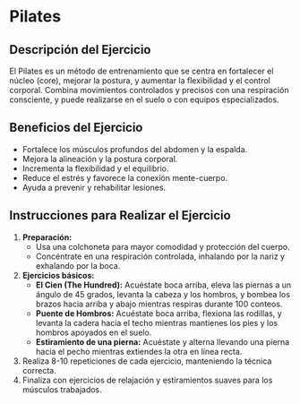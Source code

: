 # Pilates

## Descripción del Ejercicio
El Pilates es un método de entrenamiento que se centra en fortalecer el núcleo (core), mejorar la postura, y aumentar la flexibilidad y el control corporal. Combina movimientos controlados y precisos con una respiración consciente, y puede realizarse en el suelo o con equipos especializados.

## Beneficios del Ejercicio
- Fortalece los músculos profundos del abdomen y la espalda.
- Mejora la alineación y la postura corporal.
- Incrementa la flexibilidad y el equilibrio.
- Reduce el estrés y favorece la conexión mente-cuerpo.
- Ayuda a prevenir y rehabilitar lesiones.

## Instrucciones para Realizar el Ejercicio
1. **Preparación:**
   - Usa una colchoneta para mayor comodidad y protección del cuerpo.
   - Concéntrate en una respiración controlada, inhalando por la nariz y exhalando por la boca.
2. **Ejercicios básicos:**
   - **El Cien (The Hundred):** Acuéstate boca arriba, eleva las piernas a un ángulo de 45 grados, levanta la cabeza y los hombros, y bombea los brazos hacia arriba y abajo mientras respiras durante 100 conteos.
   - **Puente de Hombros:** Acuéstate boca arriba, flexiona las rodillas, y levanta la cadera hacia el techo mientras mantienes los pies y los hombros apoyados en el suelo.
   - **Estiramiento de una pierna:** Acuéstate y alterna llevando una pierna hacia el pecho mientras extiendes la otra en línea recta.
3. Realiza 8-10 repeticiones de cada ejercicio, manteniendo la técnica correcta.
4. Finaliza con ejercicios de relajación y estiramientos suaves para los músculos trabajados.
